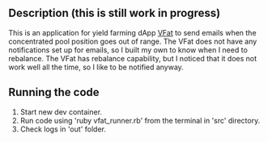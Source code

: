 ## Description (this is still work in progress)

This is an application for yield farming dApp [VFat](https://vfat.io/) to send emails when the concentrated pool position goes out of range. The VFat does not have any notifications set up for emails, so I built my own to know when I need to rebalance. The VFat has rebalance capability, but I noticed that it does not work well all the time, so I like to be notified anyway.

## Running the code

1) Start new dev container.
2) Run code using 'ruby vfat_runner.rb' from the terminal in 'src' directory.
3) Check logs in 'out' folder.